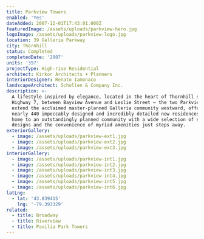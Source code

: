 ```yaml
---
title: Parkview Towers
enabled: 'Yes'
dateAdded: 2007-12-01T17:43:01.000Z
featuredImage: /assets/uploads/parkview-hero.jpg
logoImage: /assets/uploads/parkview-logo.jpg
location: 39 Galleria Parkway
city: Thornhill
status: Completed
completedDate: '2007'
units: '357'
projectType: High-rise Residential
architect: Kirkor Architects + Planners
interiorDesigner: Renato Iamonaco
landscapeArchitect: Schollen & Company Inc.
description: >-
  A lifestyle inspired by elegance, located in the heart of Thornhill south of
  Highway 7, between Bayview Avenue and Leslie Street – the two Parkview Towers
  extend the acclaimed master-planned Galleria community westward, offering
  nearly 440 impeccably designed and incredibly detailed new residences. Come
  home to an outstandingly planned community with a wide selection of suite
  designs and the convenience of myriad amenities just steps away.
exteriorGallery:
  - image: /assets/uploads/parkview-ext1.jpg
  - image: /assets/uploads/parkview-ext2.jpg
  - image: /assets/uploads/parkview-ext3.jpg
interiorGallery:
  - image: /assets/uploads/parkview-int1.jpg
  - image: /assets/uploads/parkview-int2.jpg
  - image: /assets/uploads/parkview-int3.jpg
  - image: /assets/uploads/parkview-int4.jpg
  - image: /assets/uploads/parkview-int5.jpg
  - image: /assets/uploads/parkview-int6.jpg
latLng:
  - lat: '43.839415'
    lng: '-79.393329'
related:
  - title: Broadway
  - title: Riverview
  - title: Pavilia Park Towers
---
```


